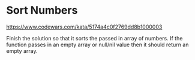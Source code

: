 # Sort Numbers

https://www.codewars.com/kata/5174a4c0f2769dd8b1000003

Finish the solution so that it sorts the passed in array of numbers. If the function passes in an empty array or null/nil value then it should return an empty array.